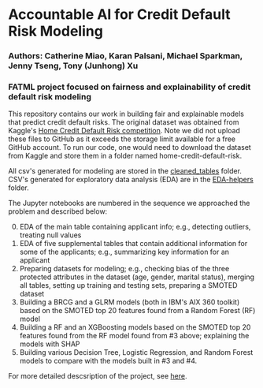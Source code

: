 # Accountable AI for Credit Default Risk Modeling
### Authors: Catherine Miao, Karan Palsani, Michael Sparkman, Jenny Tseng, Tony (Junhong) Xu
### FATML project focused on fairness and explainability of credit default risk modeling

This repository contains our work in building fair and explainable models that predict credit default risks. The original dataset was obtained from Kaggle's [Home Credit Default Risk competition](https://www.kaggle.com/c/home-credit-default-risk/overview). Note we did not upload these files to GitHub as it exceeds the storage limit available for a free GitHub account. To run our code, one would need to download the dataset from Kaggle and store them in a folder named home-credit-default-risk.

All csv's generated for modeling are stored in the [cleaned_tables](https://github.com/jentseng/Fall19_FATML_Project/tree/master/cleaned_tables) folder. CSV's generated for exploratory data analysis (EDA) are in the [EDA-helpers](https://github.com/jentseng/Fall19_FATML_Project/tree/master/EDA-helpers) folder.

The Jupyter notebooks are numbered in the sequence we approached the problem and described below:

0. EDA of the main table containing applicant info; e.g., detecting outliers, treating null values
1. EDA of five supplemental tables that contain additional information for some of the applicants; e.g., summarizing key information for an applicant
2. Preparing datasets for modeling; e.g., checking bias of the three protected attributes in the dataset (age, gender, marital status), merging all tables, setting up training and testing sets, preparing a SMOTED dataset
3. Building a BRCG and a GLRM models (both in IBM's AIX 360 toolkit) based on the SMOTED top 20 features found from a Random Forest (RF) model
4. Building a RF and an XGBoosting models based on the SMOTED top 20 features found from the RF model found from #3 above; explaining the models with SHAP
5. Building various Decision Tree, Logistic Regression, and Random Forest models to compare with the models built in #3 and #4.

For more detailed descsription of the project, see [here](https://medium.com/@tonyxu_71807/ensuring-fairness-and-explainability-in-credit-default-risk-modeling-shap-ibm-tool-kit-aix-360-bfc519c191bf?).
